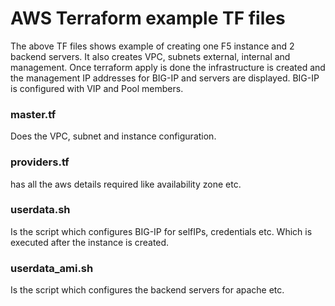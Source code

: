 
[//]: # (Copyright 2019 F5 Networks Inc.)
[//]: # (This Source Code Form is subject to the terms of the Mozilla Public License, v. 2.0.)
[//]: # (If a copy of the MPL was not distributed with this file, You can obtain one at https://mozilla.org/MPL/2.0/.)
# AWS Terraform example TF files
The above TF files shows example of creating one F5 instance and 2 backend servers. It also creates
VPC, subnets external, internal and management. Once terraform apply is done the infrastructure is
created and the management IP addresses for BIG-IP and servers are displayed. BIG-IP is configured
with VIP and Pool members.

### master.tf
Does the VPC, subnet and instance configuration.

### providers.tf
has all the aws details required like availability zone etc.

### userdata.sh
Is the script which configures BIG-IP for selfIPs, credentials etc. Which is executed after the instance
is created.

### userdata_ami.sh
Is the script which configures the backend servers for apache etc.
